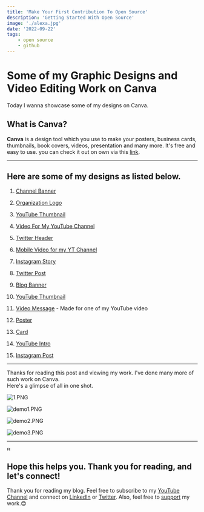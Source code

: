```yaml
---
title: 'Make Your First Contribution To Open Source'
description: 'Getting Started With Open Source'
image: './alexa.jpg'
date: '2022-09-22'
tags: 
    - open source
    - github
---
```


# Some of my Graphic Designs and Video Editing Work on Canva

Today I wanna showcase some of my designs on Canva.

## What is Canva?
**Canva** is a design tool which you use to make your posters, business cards, thumbnails, book covers, videos, presentation and many more. It's free and easy to use. you can check it out on own via this [link](https://www.canva.com/).

---

## Here are some of my designs as listed below. 

1.  [Channel Banner](https://www.canva.com/design/DAE4-GE9ixw/OEY74Vlb4z3qVc1fqkCocA/view?utm_content=DAE4-GE9ixw&utm_campaign=designshare&utm_medium=link&utm_source=homepage_design_menu)

2. [Organization Logo](https://www.canva.com/design/DAE3H__b9HU/rhWZUFnKPynI4GDziH1VoQ/view?utm_content=DAE3H__b9HU&utm_campaign=designshare&utm_medium=link&utm_source=homepage_design_menu)

3. [YouTube Thumbnail](https://www.canva.com/design/DAE5oyXGVDE/7ZmbHnnbDvoaI6bq8Ewy0A/view?utm_content=DAE5oyXGVDE&utm_campaign=designshare&utm_medium=link&utm_source=homepage_design_menu)

4. [Video For My YouTube Channel](https://www.canva.com/design/DAE5hsNtifE/w1x5tdM2byLOhqBLSO41Bw/watch?utm_content=DAE5hsNtifE&utm_campaign=designshare&utm_medium=link&utm_source=homepage_design_menu)

5. [Twitter Header](https://www.canva.com/design/DAE5clBPkFc/84FuYdR_A2xGicv-31CPPA/view?utm_content=DAE5clBPkFc&utm_campaign=designshare&utm_medium=link&utm_source=homepage_design_menu)

6. [Mobile Video for my YT Channel](https://www.canva.com/design/DAE2174x-Rk/frygzykVQuuX4N9rfQcI-w/watch?utm_content=DAE2174x-Rk&utm_campaign=designshare&utm_medium=link&utm_source=homepage_design_menu)

7. [Instagram Story](https://www.canva.com/design/DAEzhXUpemQ/Srmi-6ZtyA-5Vdh_SYr7KA/view?utm_content=DAEzhXUpemQ&utm_campaign=designshare&utm_medium=link&utm_source=homepage_design_menu)

8. [Twitter Post](https://www.canva.com/design/DAE2E8k0rTw/cRCAFbdgxIqjQ47vOOwHzg/view?utm_content=DAE2E8k0rTw&utm_campaign=designshare&utm_medium=link&utm_source=homepage_design_menu)

9. [Blog Banner](https://www.canva.com/design/DAE2PpSlClI/ue7us41143y-ujXlgKHrhg/view?utm_content=DAE2PpSlClI&utm_campaign=designshare&utm_medium=link&utm_source=homepage_design_menu)

10. [YouTube Thumbnail](https://www.canva.com/design/DAEz0q-IFHQ/a78UZKP4-96gYFdn55ZM3w/view?utm_content=DAEz0q-IFHQ&utm_campaign=designshare&utm_medium=link&utm_source=homepage_design_menu)

11. [Video Message](https://www.canva.com/design/DAEs_M_HRAY/nk3BLEC5eYgdz9TEWgO6oA/watch?utm_content=DAEs_M_HRAY&utm_campaign=designshare&utm_medium=link&utm_source=homepage_design_menu) - Made for one of my YouTube video

12. [Poster](https://www.canva.com/design/DAElgNWs_U8/yCHbcBg9GpDWyL7BEHsFAA/view?utm_content=DAElgNWs_U8&utm_campaign=designshare&utm_medium=link&utm_source=homepage_design_menu)

13. [Card](https://www.canva.com/design/DAEkno3J7JU/RIN1NYnpYzHEhQP5oaMDJA/view?utm_content=DAEkno3J7JU&utm_campaign=designshare&utm_medium=link&utm_source=homepage_design_menu)

14. [YouTube Intro](https://www.canva.com/design/DAErx-iyFa4/guz3niwT8L9F9KRaYpSs_Q/view?utm_content=DAErx-iyFa4&utm_campaign=designshare&utm_medium=link&utm_source=homepage_design_menu)

15. [Instagram Post](https://www.canva.com/design/DAEtEWGTQTQ/iwpeu3_1-gLIixBGyAcbmA/view?utm_content=DAEtEWGTQTQ&utm_campaign=designshare&utm_medium=link&utm_source=homepage_design_menu)

---

Thanks for reading this post and viewing my work. I've done many more of such work on Canva.                                            
Here's a glimpse of all in one shot.

![1.PNG](https://project-assets.showwcase.com/18151/1647618364361-1.PNG)

![demo1.PNG](https://project-assets.showwcase.com/18151/1647618639835-demo1.PNG)

![demo2.PNG](https://project-assets.showwcase.com/18151/1647618649289-demo2.PNG)

![demo3.PNG](https://project-assets.showwcase.com/18151/1647618662027-demo3.PNG)

---

<a href="https://www.buymeacoffee.com/susmitadey" target="_blank"><img src="https://cdn.buymeacoffee.com/buttons/v2/default-yellow.png" alt="Buy Me A Coffee" style="height: 10px !important;width: 10px !important;" ></a>

## Hope this helps you. Thank you for reading, and let's connect!
Thank you for reading my blog. Feel free to subscribe to my [YouTube Channel](https://www.youtube.com/channel/UCsuzc8lqAbgUYo4yzpjtfSw) and connect on [LinkedIn](https://www.linkedin.com/in/susmita-dey-15a15a210/) or [Twitter](https://twitter.com/its_SusmitaDey).
Also, feel free to [support](https://www.buymeacoffee.com/susmitadey) my work.😊